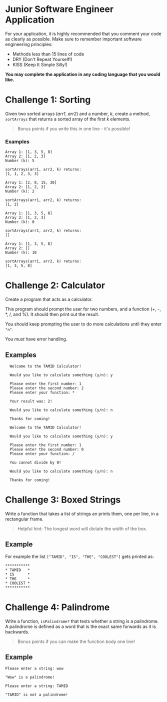 # Junior Software Engineer Application
For your application, it is highly recommended that you comment your code as
clearly as possible. Make sure to remember important software engineering
principles:
* Methods less than 15 lines of code
* DRY (Don't Repeat Yourself!)
* KISS (Keep It Simple Silly!)

**You may complete the application in any coding language that you would like.**
# Challenge 1: Sorting
Given two sorted arrays (*arr1*, *arr2*) and a number, *k*, create a method,
`sortArrays` that returns a sorted array of the first *k* elements.

> Bonus points if you write this in one line - it's possible!

### Examples
```
Array 1: [1, 3, 5, 8]
Array 2: [1, 2, 3]
Number (k): 5

sortArrays(arr1, arr2, k) returns:
[1, 1, 2, 3, 3]
```

```
Array 1: [2, 8, 15, 30]
Array 2: [1, 2, 3]
Number (k): 2

sortArrays(arr1, arr2, k) returns:
[1, 2]
```

```
Array 1: [1, 3, 5, 8]
Array 2: [1, 2, 3]
Number (k): 0

sortArrays(arr1, arr2, k) returns:
[]
```

```
Array 1: [1, 3, 5, 8]
Array 2: []
Number (k): 10

sortArrays(arr1, arr2, k) returns:
[1, 3, 5, 8]
```

# Challenge 2: Calculator
Create a program that acts as a calculator.

This program should prompt the user for two numbers, and a function
(+, -, \*, /, and %). It should then print out the result.

You should keep prompting the user to do more calculations until they enter
`"n"`.

You *must* have error handling.

## Examples

```
  Welcome to the TAMID Calculator!

  Would you like to calculate something (y/n): y

  Please enter the first number: 1
  Please enter the second number: 2
  Please enter your function: *

  Your result was: 2!

  Would you like to calculate something (y/n): n

  Thanks for coming!
```

```
  Welcome to the TAMID Calculator!

  Would you like to calculate something (y/n): y

  Please enter the first number: 1
  Please enter the second number: 0
  Please enter your function: /

  You cannot divide by 0!

  Would you like to calculate something (y/n): n

  Thanks for coming!
```

# Challenge 3: Boxed Strings
Write a function that takes a list of strings an prints them, one per line,
in a rectangular frame.

> Helpful hint: The longest word will dictate the width of the box.

## Example
For example the list `["TAMID", "IS", "THE", "COOLEST"]`
gets printed as:

```
***********
* TAMID   *
* IS      *
* THE     *
* COOLEST *
***********
```

# Challenge 4: Palindrome
Write a function, `isPalindrome?` that tests whether a string is a palindrome.
A palindrome is defined as a word that is the exact same forwards as it is
backwards.

> Bonus points if you can make the function body one line!

## Example
```
Please enter a string: wow

"Wow" is a palindrome!

```

```
Please enter a string: TAMID

"TAMID" is not a palindrome!

```
